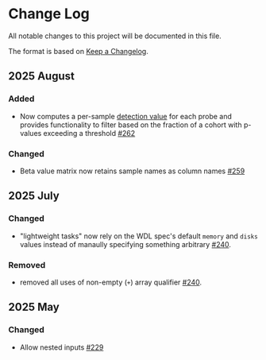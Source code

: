 # Change Log

All notable changes to this project will be documented in this file.
 
The format is based on [Keep a Changelog](http://keepachangelog.com/).
 
## 2025 August

### Added

- Now computes a per-sample [detection value](https://www.rdocumentation.org/packages/minfi/versions/1.18.4/topics/detectionP) for each probe and provides functionality to filter based on the fraction of a cohort with p-values exceeding a threshold [#262](https://github.com/stjudecloud/workflows/pull/262)

### Changed

- Beta value matrix now retains sample names as column names [#259](https://github.com/stjudecloud/workflows/pull/259)

## 2025 July

### Changed

- "lightweight tasks" now rely on the WDL spec's default `memory` and `disks` values instead of manaully specifying something arbitrary [#240](https://github.com/stjudecloud/workflows/pull/240).

### Removed

- removed all uses of non-empty (`+`) array qualifier [#240](https://github.com/stjudecloud/workflows/pull/240).
 
## 2025 May

### Changed

 * Allow nested inputs [#229](https://github.com/stjudecloud/workflows/pull/229)
